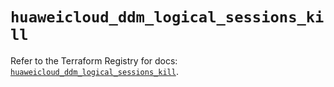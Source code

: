 # `huaweicloud_ddm_logical_sessions_kill`

Refer to the Terraform Registry for docs: [`huaweicloud_ddm_logical_sessions_kill`](https://registry.terraform.io/providers/huaweicloud/huaweicloud/1.71.1/docs/resources/ddm_logical_sessions_kill).
